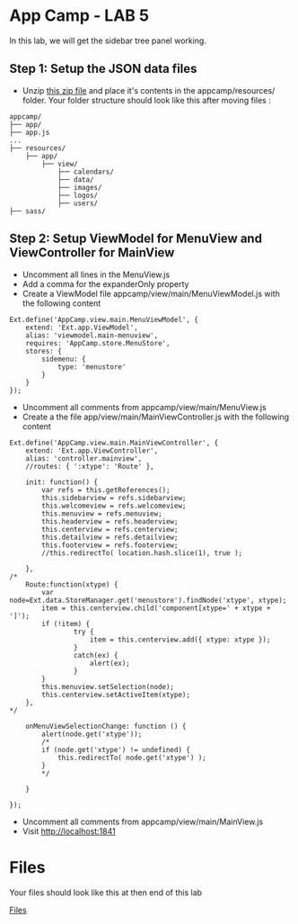 # App Camp - LAB 5

In this lab, we will get the sidebar tree panel working. 


## Step 1: Setup the JSON data files

* Unzip [this zip file](app.zip) and place it's contents in the appcamp/resources/ folder. Your folder structure should look like this after moving files :
```
appcamp/
├── app/
├── app.js
...
├── resources/
    ├── app/
        ├── view/
            ├── calendars/
            ├── data/
            ├── images/
            ├── logos/
            ├── users/
├── sass/
```

## Step 2: Setup ViewModel for MenuView and ViewController for MainView

* Uncomment all lines in the MenuView.js
* Add a comma for the expanderOnly property
* Create a ViewModel file appcamp/view/main/MenuViewModel.js with the following content
```
Ext.define('AppCamp.view.main.MenuViewModel', {
    extend: 'Ext.app.ViewModel',
    alias: 'viewmodel.main-menuview',
    requires: 'AppCamp.store.MenuStore',
    stores: {
        sidemenu: {
            type: 'menustore'
        }
    }
});
```

* Uncomment all comments from appcamp/view/main/MenuView.js
* Create a the file app/view/main/MainViewController.js with the following content
```
Ext.define('AppCamp.view.main.MainViewController', {
	extend: 'Ext.app.ViewController',
	alias: 'controller.mainview',
	//routes: { ':xtype': 'Route' },

	init: function() {
		var refs = this.getReferences();
		this.sidebarview = refs.sidebarview;
		this.welcomeview = refs.welcomeview;
		this.menuview = refs.menuview;
		this.headerview = refs.headerview;
		this.centerview = refs.centerview;
		this.detailview = refs.detailview;
		this.footerview = refs.footerview;
        //this.redirectTo( location.hash.slice(1), true );

	},
/*
	Route:function(xtype) {
		var node=Ext.data.StoreManager.get('menustore').findNode('xtype', xtype);
		item = this.centerview.child('component[xtype=' + xtype + ']');
		if (!item) {
				try {
					item = this.centerview.add({ xtype: xtype });
				}
				catch(ex) {
					alert(ex);
				}
		}
		this.menuview.setSelection(node);
		this.centerview.setActiveItem(xtype);
	},
*/

	onMenuViewSelectionChange: function () {
		alert(node.get('xtype'));
        /*
		if (node.get('xtype') != undefined) {
			this.redirectTo( node.get('xtype') );
		}
        */

	}

});
```

* Uncomment all comments from appcamp/view/main/MainView.js
* Visit [http://localhost:1841](http://localhost:1841/appcamp/) 

# Files

Your files should look like this at then end of this lab

<a href="app/"> Files</a>